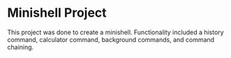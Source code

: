 # Minishell Project

This project was done to create a minishell. Functionality included a history command, calculator command, background commands, and command chaining.
